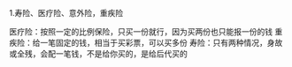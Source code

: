 1.寿险、医疗险、意外险，重疾险

医疗险：按照一定的比例保险，只买一份就行，因为买两份也只能报一份的钱
重疾险：给一笔固定的钱，相当于买彩票，可以买多份
寿险：只有两种情况，身故或全残，会配一笔钱，不是给你买的，是给后代买的
